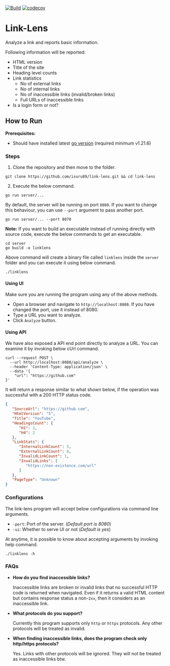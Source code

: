 
[![Build](https://github.com/isuru89/link-lens/actions/workflows/ci.yml/badge.svg)](https://github.com/isuru89/link-lens/actions/workflows/ci.yml)
[![codecov](https://codecov.io/gh/isuru89/link-lens/graph/badge.svg?token=KRTRYTDDK7)](https://codecov.io/gh/isuru89/link-lens)


# Link-Lens

Analyze a link and reports basic information.

Following information will be reported:
  * HTML version
  * Title of the site
  * Heading level counts
  * Link statistics
     * No of external links
     * No of internal links
     * No of inaccessible links (invalid/broken links)
     * Full URLs of inaccessible links
  * Is a login form or not?

## How to Run

**Prerequisites:**
  * Should have installed latest [go version](https://go.dev/doc/install) (required minimum v1.21.6)

### Steps

 1. Clone the repository and then move to the folder.
```
git clone https://github.com/isuru89/link-lens.git && cd link-lens
```

 2. Execute the below command.
```
go run server/...
```

  By default, the server will be running on port `8080`. If you want to change this behaviour,
  you can use `--port` argument to pass another port.

```
go run server/... --port 8070
```

**Note:** If you want to build an executable instead of running directly with source code, execute the below commands to get an executable.

```
cd server
go build -o linklens
```

Above command will create a binary file called `linklens` inside the `server` folder and you can execute it using below command.

```
./linklens
```

#### Using UI

Make sure you are running the program using any of the above methods.

 * Open a browser and navigate to `http://localhost:8080`. If you have changed the port, use it instead of 8080.
 * Type a URL you want to analyze.
 * Click `Analyze` button.

#### Using API

We have also exposed a API end point directly to analyze a URL. You can examine it by invoking below cUrl command.

```
curl --request POST \
  --url http://localhost:8080/api/analyze \
  --header 'Content-Type: application/json' \
  --data '{
	"url": "https://github.com"
}'
```

It will return a response similar to what shown below, if the operation was successful with a 200 HTTP status code.

```json
{
   "SourceUrl": "https://github.com",
   "HtmlVersion": "5",
   "Title": "YouTube",
   "HeadingsCount": {
      "H1": 1,
      "H4": 2
   },
   "LinkStats": {
      "InternalLinkCount": 5,
      "ExternalLinkCount": 8,
      "InvalidLinkCount": 1,
      "InvalidLinks": [
         "https://non-existence.com/url"
      ]
   },
   "PageType": "Unknown"
}
```

### Configurations

The link-lens program will accept below configurations via command line arguments.

  * `-port`: Port of the server. (*Default port is 8080*)
  * `-ui`: Whether to serve UI or not (*Default is yes*)

At anytime, it is possible to know about accepting arguments by invoking help command.

```
./linklens -h
```

### FAQs

* __How do you find inaccessible links?__

   Inaccessible links are broken or invalid links that no successful HTTP code is returned when navigated. Even if it returns a valid HTML content but contains response status a non-`2xx`, then it considers as an inaccessible link.

* __What protocols do you support?__

    Currently this program supports only `http` or `https` protocols. Any other protocols will be treated as invalid.

* __When finding inaccessible links, does the program check only http/https protocols?__

    Yes. Links with other protocols will be ignored. They will not be treated as inaccessible links btw.